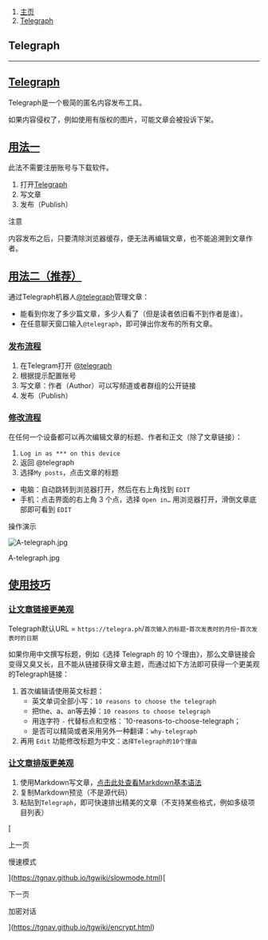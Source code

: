 1.  [主页](https://tgnav.github.io/tgwiki/)
2.  [Telegraph](https://tgnav.github.io/tgwiki/telegraph.html)

## Telegraph

* * *

## [Telegraph](#telegraph)

Telegraph是一个极简的匿名内容发布工具。

如果内容侵权了，例如使用有版权的图片，可能文章会被投诉下架。

## [用法一](#用法一)

此法不需要注册账号与下载软件。

1.  打开[Telegraph](https://telegra.ph/)
2.  写文章
3.  发布（Publish）

注意

内容发布之后，只要清除浏览器缓存，便无法再编辑文章，也不能追溯到文章作者。

## [用法二（推荐）](#用法二-推荐)

通过Telegraph机器人[@telegraph](https://t.me/telegraph)管理文章：

+   能看到你发了多少篇文章，多少人看了（但是读者依旧看不到作者是谁）。
+   在任意聊天窗口输入`@telegraph`，即可弹出你发布的所有文章。

### [发布流程](#发布流程)

1.  在Telegram打开 [@telegraph](https://t.me/telegraph)
2.  根据提示配置账号
3.  写文章：作者（Author）可以写频道或者群组的公开链接
4.  发布（Publish）

### [修改流程](#修改流程)

在任何一个设备都可以再次编辑文章的标题、作者和正文（除了文章链接）：

1.  `Log in as *** on this device`
2.  返回 @telegraph
3.  选择`My posts`，点击文章的标题

+   电脑：自动跳转到浏览器打开，然后在右上角找到 `EDIT`
+   手机：点击界面的右上角 3 个点，选择 `Open in…` 用浏览器打开，滑倒文章底部即可看到 `EDIT`

操作演示

![A-telegraph.jpg](https://cdn.jsdelivr.net/gh/tgwiki/images/A/telegraph.jpg)

A-telegraph.jpg

## [使用技巧](#使用技巧)

### [让文章链接更美观](#让文章链接更美观)

Telegraph默认URL = `https://telegra.ph`/`首次输入的标题`\-`首次发表时的月份`\-`首次发表时的日期`

如果你用中文撰写标题，例如《选择 Telegraph 的 10 个理由》，那么文章链接会变得又臭又长，且不能从链接获得文章主题，而通过如下方法即可获得一个更美观的Telegraph链接：

1.  首次编辑请使用英文标题：
    +   英文单词全部小写：`10 reasons to choose the telegraph`
    +   把the、a、an等去掉：`10 reasons to choose telegraph`
    +   用连字符 `-` 代替标点和空格：\`10-reasons-to-choose-telegraph；
    +   是否可以精简或者采用另外一种翻译：`why-telegraph`
2.  再用 `Edit` 功能修改标题为中文：`选择Telegraph的10个理由`

### [让文章排版更美观](#让文章排版更美观)

1.  使用Markdown写文章，[点击此处查看Markdown基本语法](https://markdown.com.cn/basic-syntax/)
2.  复制Markdown预览（不是源代码）
3.  粘贴到`Telegraph`，即可快速排出精美的文章（不支持某些格式，例如多级项目列表）

[

上一页

慢速模式

](https://tgnav.github.io/tgwiki/slowmode.html)[

下一页

加密对话

](https://tgnav.github.io/tgwiki/encrypt.html)